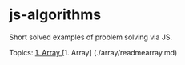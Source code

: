 # js-algorithms

Short solved examples of problem solving via JS.

Topics:
<a href="./array/readmearray.md"> 1. Array </a>
[1. Array] (./array/readmearray.md)
